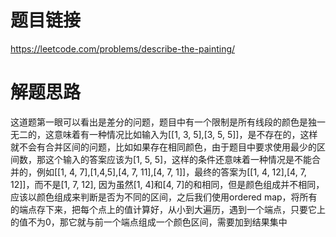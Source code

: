 # 题目链接
https://leetcode.com/problems/describe-the-painting/

# 解题思路
这道题第一眼可以看出是差分的问题，题目中有一个限制是所有线段的颜色是独一无二的，这意味着有一种情况比如输入为[[1, 3, 5],[3, 5, 5]]，是不存在的，这样就不会有合并区间的问题，比如如果存在相同颜色，由于题目中要求使用最少的区间数，那这个输入的答案应该为[1, 5, 5]，这样的条件还意味着一种情况是不能合并的，例如[[1, 4, 7],[1,4,5],[4, 7, 11],[4, 7, 1]]，最终的答案为[[1, 4, 12],[4, 7, 12]]，而不是[1, 7, 12], 因为虽然[1, 4]和[4, 7]的和相同，但是颜色组成并不相同，应该以颜色组成来判断是否为不同的区间，之后我们使用ordered map，将所有的端点存下来，把每个点上的值计算好，从小到大遍历，遇到一个端点，只要它上的值不为0，那它就与前一个端点组成一个颜色区间，需要加到结果集中
